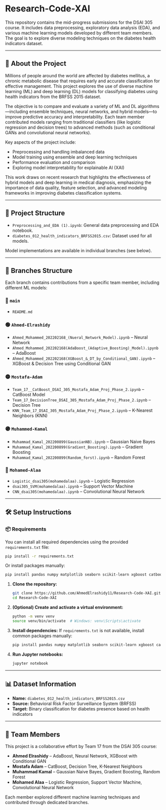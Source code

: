# Research-Code-XAI

This repository contains the mid-progress submissions for the DSAI 305 course. It includes data preprocessing, exploratory data analysis (EDA), and various machine learning models developed by different team members. The goal is to explore diverse modeling techniques on the diabetes health indicators dataset.

---

## 📘 About the Project

Millions of people around the world are affected by diabetes mellitus, a chronic metabolic disease that requires early and accurate classification for effective management. This project explores the use of diverse machine learning (ML) and deep learning (DL) models for classifying diabetes using health indicators from the BRFSS 2015 dataset.

The objective is to compare and evaluate a variety of ML and DL algorithms—including ensemble techniques, neural networks, and hybrid models—to improve predictive accuracy and interpretability. Each team member contributed models ranging from traditional classifiers (like logistic regression and decision trees) to advanced methods (such as conditional GANs and convolutional neural networks).

Key aspects of the project include:

* Preprocessing and handling imbalanced data
* Model training using ensemble and deep learning techniques
* Performance evaluation and comparison
* Exploring model interpretability for explainable AI (XAI)

This work draws on recent research that highlights the effectiveness of hybrid models and deep learning in medical diagnosis, emphasizing the importance of data quality, feature selection, and advanced modeling frameworks in improving diabetes classification systems.

---

## 📁 Project Structure

* `Preprocessing_and_EDA (1).ipynb`: General data preprocessing and EDA notebook.
* `diabetes_012_health_indicators_BRFSS2015.csv`: Dataset used for all models.

Model implementations are available in individual branches (see below).

---

## 🌿 Branches Structure

Each branch contains contributions from a specific team member, including different ML models:

### 🔵 `main`

* `README.md`

### 🟢 `Ahmed-Elrashidy`

* `Ahmed_Mohammed_202202168_(Nueral_Network_Model).ipynb` – Neural Network
* `Ahmed_Mohammed_202202168(AdaBoost_(Adaptive_Boosting)_Model).ipynb` – AdaBoost
* `Ahmed_Mohammed_202202168(XGBoost_&_DT_by_Conditional_GAN).ipynb` – XGBoost & Decision Tree using Conditional GAN

### 🟡 `Mostafa-Adam`

* `Team_17__CatBoost_DSAI_305_Mostafa_Adam_Proj_Phase_2.ipynb` – CatBoost Model
* `Team_17_DecisionTree_DSAI_305_Mostafa_Adam_Proj_Phase_2.ipynb` – Decision Tree
* `KNN_Team_17_DSAI_305_Mostafa_Adam_Proj_Phase_2.ipynb` – K-Nearest Neighbors (KNN)

### 🟣 `Muhammed-Kamal`

* `Muhammad_Kamal_202200899(GaussianNB).ipynb` – Gaussian Naive Bayes
* `Muhammad_Kamal_202200899(Gradient_Boosting).ipynb` – Gradient Boosting
* `Muhammad_Kamal_202200899(Random_forst).ipynb` – Random Forest

### 🔴 `Mohamed-Alaa`

* `Logistic_dsai305(mohamedalaa).ipynb` – Logistic Regression
* `dsai305_SVM(mohamedalaa).ipynb` – Support Vector Machine
* `CNN_dsai305(mohamedalaa).ipynb` – Convolutional Neural Network

---

## 🛠️ Setup Instructions

### 📦 Requirements

You can install all required dependencies using the provided `requirements.txt` file:

```bash
pip install -r requirements.txt
```

Or install packages manually:

```bash
pip install pandas numpy matplotlib seaborn scikit-learn xgboost catboost lightgbm tensorflow keras notebook
```

1. **Clone the repository:**

   ```bash
   git clone https://github.com/AhmedElrashidy11/Research-Code-XAI.git
   cd Research-Code-XAI
   ```

2. **(Optional) Create and activate a virtual environment:**

   ```bash
   python -m venv venv
   source venv/bin/activate  # Windows: venv\Scripts\activate
   ```

3. **Install dependencies:**
   If `requirements.txt` is not available, install common packages manually:

   ```bash
   pip install pandas numpy matplotlib seaborn scikit-learn xgboost catboost lightgbm tensorflow keras
   ```

4. **Run Jupyter notebooks:**

   ```bash
   jupyter notebook
   ```

---

## 📊 Dataset Information

* **Name:** `diabetes_012_health_indicators_BRFSS2015.csv`
* **Source:** Behavioral Risk Factor Surveillance System (BRFSS)
* **Target:** Binary classification for diabetes presence based on health indicators

---

## 👥 Team Members

This project is a collaborative effort by Team 17 from the DSAI 305 course:

* **Ahmed Elrashidy** – AdaBoost, Neural Network, XGBoost with Conditional GAN
* **Mostafa Adam** – CatBoost, Decision Tree, K-Nearest Neighbors
* **Muhammad Kamal** – Gaussian Naive Bayes, Gradient Boosting, Random Forest
* **Mohamed Alaa** – Logistic Regression, Support Vector Machine, Convolutional Neural Network

Each member explored different machine learning techniques and contributed through dedicated branches.


